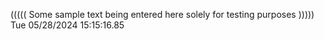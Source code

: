 ((((( Some sample text being entered here solely for testing purposes ))))) Tue 05/28/2024 15:15:16.85
